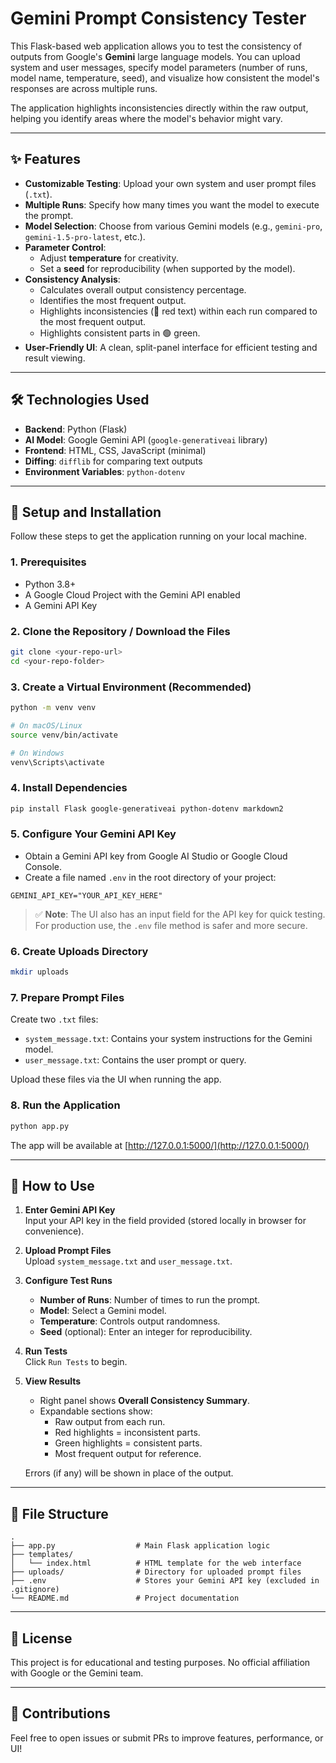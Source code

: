 # Gemini Prompt Consistency Tester

This Flask-based web application allows you to test the consistency of outputs from Google's **Gemini** large language models. You can upload system and user messages, specify model parameters (number of runs, model name, temperature, seed), and visualize how consistent the model's responses are across multiple runs.

The application highlights inconsistencies directly within the raw output, helping you identify areas where the model's behavior might vary.

---

## ✨ Features

- **Customizable Testing**: Upload your own system and user prompt files (`.txt`).
- **Multiple Runs**: Specify how many times you want the model to execute the prompt.
- **Model Selection**: Choose from various Gemini models (e.g., `gemini-pro`, `gemini-1.5-pro-latest`, etc.).
- **Parameter Control**:
  - Adjust **temperature** for creativity.
  - Set a **seed** for reproducibility (when supported by the model).
- **Consistency Analysis**:
  - Calculates overall output consistency percentage.
  - Identifies the most frequent output.
  - Highlights inconsistencies (🔴 red text) within each run compared to the most frequent output.
  - Highlights consistent parts in 🟢 green.
- **User-Friendly UI**: A clean, split-panel interface for efficient testing and result viewing.

---

## 🛠 Technologies Used

- **Backend**: Python (Flask)
- **AI Model**: Google Gemini API (`google-generativeai` library)
- **Frontend**: HTML, CSS, JavaScript (minimal)
- **Diffing**: `difflib` for comparing text outputs
- **Environment Variables**: `python-dotenv`

---

## 🚀 Setup and Installation

Follow these steps to get the application running on your local machine.

### 1. Prerequisites

- Python 3.8+
- A Google Cloud Project with the Gemini API enabled
- A Gemini API Key

### 2. Clone the Repository / Download the Files

```bash
git clone <your-repo-url>
cd <your-repo-folder>
```

### 3. Create a Virtual Environment (Recommended)

```bash
python -m venv venv

# On macOS/Linux
source venv/bin/activate

# On Windows
venv\Scripts\activate
```

### 4. Install Dependencies

```bash
pip install Flask google-generativeai python-dotenv markdown2
```

### 5. Configure Your Gemini API Key

- Obtain a Gemini API key from Google AI Studio or Google Cloud Console.
- Create a file named `.env` in the root directory of your project:

```
GEMINI_API_KEY="YOUR_API_KEY_HERE"
```

> ✅ **Note**: The UI also has an input field for the API key for quick testing. For production use, the `.env` file method is safer and more secure.

### 6. Create Uploads Directory

```bash
mkdir uploads
```

### 7. Prepare Prompt Files

Create two `.txt` files:

- `system_message.txt`: Contains your system instructions for the Gemini model.
- `user_message.txt`: Contains the user prompt or query.

Upload these files via the UI when running the app.

### 8. Run the Application

```bash
python app.py
```

The app will be available at [http://127.0.0.1:5000/](http://127.0.0.1:5000/)

---

## 🧪 How to Use

1. **Enter Gemini API Key**  
   Input your API key in the field provided (stored locally in browser for convenience).

2. **Upload Prompt Files**  
   Upload `system_message.txt` and `user_message.txt`.

3. **Configure Test Runs**  
   - **Number of Runs**: Number of times to run the prompt.
   - **Model**: Select a Gemini model.
   - **Temperature**: Controls output randomness.
   - **Seed** (optional): Enter an integer for reproducibility.

4. **Run Tests**  
   Click `Run Tests` to begin.

5. **View Results**  
   - Right panel shows **Overall Consistency Summary**.
   - Expandable sections show:
     - Raw output from each run.
     - Red highlights = inconsistent parts.
     - Green highlights = consistent parts.
     - Most frequent output for reference.

   Errors (if any) will be shown in place of the output.

---

## 📁 File Structure

```
.
├── app.py                  # Main Flask application logic
├── templates/
│   └── index.html          # HTML template for the web interface
├── uploads/                # Directory for uploaded prompt files
├── .env                    # Stores your Gemini API key (excluded in .gitignore)
└── README.md               # Project documentation
```

---

## 📄 License

This project is for educational and testing purposes. No official affiliation with Google or the Gemini team.

---

## 🙌 Contributions

Feel free to open issues or submit PRs to improve features, performance, or UI!
